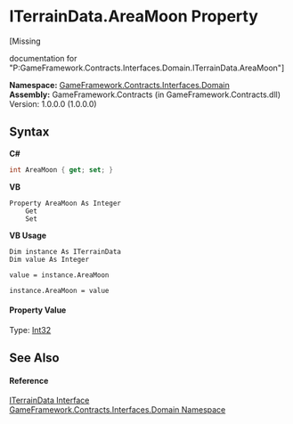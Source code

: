 # ITerrainData.AreaMoon Property 
 

\[Missing <summary> documentation for "P:GameFramework.Contracts.Interfaces.Domain.ITerrainData.AreaMoon"\]

**Namespace:**&nbsp;<a href="97793727-a889-e5c8-8761-77e24633e331">GameFramework.Contracts.Interfaces.Domain</a><br />**Assembly:**&nbsp;GameFramework.Contracts (in GameFramework.Contracts.dll) Version: 1.0.0.0 (1.0.0.0)

## Syntax

**C#**<br />
``` C#
int AreaMoon { get; set; }
```

**VB**<br />
``` VB
Property AreaMoon As Integer
	Get
	Set
```

**VB Usage**<br />
``` VB Usage
Dim instance As ITerrainData
Dim value As Integer

value = instance.AreaMoon

instance.AreaMoon = value
```


#### Property Value
Type: <a href="http://msdn2.microsoft.com/en-us/library/td2s409d" target="_blank">Int32</a>

## See Also


#### Reference
<a href="ddcedc59-08ed-cf53-d03b-1fc4e6cedce5">ITerrainData Interface</a><br /><a href="97793727-a889-e5c8-8761-77e24633e331">GameFramework.Contracts.Interfaces.Domain Namespace</a><br />